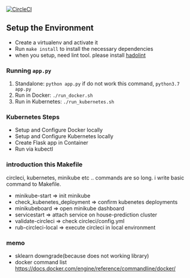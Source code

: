 [![CircleCI](https://circleci.com/gh/seiyamiyaoka/kubenetes_house_prediction.svg?style=svg)](https://circleci.com/gh/seiyamiyaoka/kubenetes_house_prediction)

## Setup the Environment

* Create a virtualenv and activate it
* Run `make install` to install the necessary dependencies
* when you setup, need lint tool. please install [hadolint](https://github.com/hadolint/hadolint)

### Running `app.py`

1. Standalone:  `python app.py` if do not work this command, `python3.7 app.py`
2. Run in Docker:  `./run_docker.sh`
3. Run in Kubernetes:  `./run_kubernetes.sh`

### Kubernetes Steps

* Setup and Configure Docker locally
* Setup and Configure Kubernetes locally
* Create Flask app in Container
* Run via kubectl

### introduction this Makefile

circleci, kubernetes, minikube etc .. commands are so long.
i write basic command to Makefile.

- minikube-start => init minikube
- check_kubenetes_deployment => confirm kubenetes deployments
- minikubeboard => open minikube dashboard
- servicestart => attach service on house-prediction cluster
- validate-circleci => check circleci/config.yml
- rub-circleci-local => execute circleci in local environment

### memo
- sklearn downgrade(because does not working library)
- docker command list https://docs.docker.com/engine/reference/commandline/docker/

